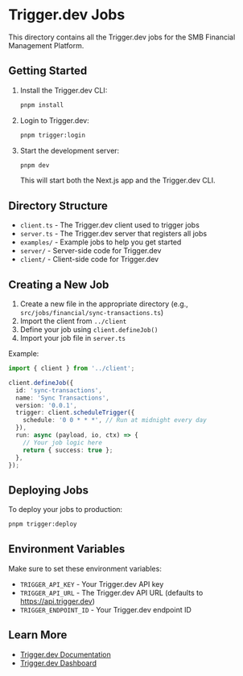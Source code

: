 # Trigger.dev Jobs

This directory contains all the Trigger.dev jobs for the SMB Financial Management Platform.

## Getting Started

1. Install the Trigger.dev CLI:

   ```bash
   pnpm install
   ```

2. Login to Trigger.dev:

   ```bash
   pnpm trigger:login
   ```

3. Start the development server:

   ```bash
   pnpm dev
   ```

   This will start both the Next.js app and the Trigger.dev CLI.

## Directory Structure

- `client.ts` - The Trigger.dev client used to trigger jobs
- `server.ts` - The Trigger.dev server that registers all jobs
- `examples/` - Example jobs to help you get started
- `server/` - Server-side code for Trigger.dev
- `client/` - Client-side code for Trigger.dev

## Creating a New Job

1. Create a new file in the appropriate directory (e.g., `src/jobs/financial/sync-transactions.ts`)
2. Import the client from `../client`
3. Define your job using `client.defineJob()`
4. Import your job file in `server.ts`

Example:

```typescript
import { client } from '../client';

client.defineJob({
  id: 'sync-transactions',
  name: 'Sync Transactions',
  version: '0.0.1',
  trigger: client.scheduleTrigger({
    schedule: '0 0 * * *', // Run at midnight every day
  }),
  run: async (payload, io, ctx) => {
    // Your job logic here
    return { success: true };
  },
});
```

## Deploying Jobs

To deploy your jobs to production:

```bash
pnpm trigger:deploy
```

## Environment Variables

Make sure to set these environment variables:

- `TRIGGER_API_KEY` - Your Trigger.dev API key
- `TRIGGER_API_URL` - The Trigger.dev API URL (defaults to https://api.trigger.dev)
- `TRIGGER_ENDPOINT_ID` - Your Trigger.dev endpoint ID

## Learn More

- [Trigger.dev Documentation](https://trigger.dev/docs)
- [Trigger.dev Dashboard](https://app.trigger.dev)
